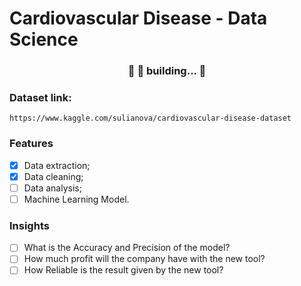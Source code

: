 # Cardiovascular Disease - Data Science

<h3 align="center"> 
	🚧  🚀 building...  🚧
</h3>

### Dataset link:
	https://www.kaggle.com/sulianova/cardiovascular-disease-dataset
	
### Features

- [x] Data extraction;
- [x] Data cleaning;
- [ ] Data analysis;
- [ ] Machine Learning Model.

### Insights

- [ ] What is the Accuracy and Precision of the model?
- [ ] How much profit will the company have with the new tool?
- [ ] How Reliable is the result given by the new tool?

